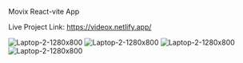 Movix React-vite App

Live Project Link: https://videox.netlify.app/

![Laptop-2-1280x800](https://github.com/coderrahul-github/movix/blob/main/src/assets/final/1.png?raw=true)
![Laptop-2-1280x800](https://github.com/coderrahul-github/movix/blob/main/src/assets/final/2.png?raw=true)
![Laptop-2-1280x800](https://github.com/coderrahul-github/movix/blob/main/src/assets/final/3.png?raw=true)
![Laptop-2-1280x800](https://github.com/coderrahul-github/movix/blob/main/src/assets/final/4.png?raw=true)

